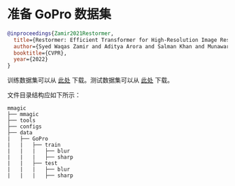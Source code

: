 # 准备 GoPro 数据集

<!-- [DATASET] -->

```bibtex
@inproceedings{Zamir2021Restormer,
  title={Restormer: Efficient Transformer for High-Resolution Image Restoration},
  author={Syed Waqas Zamir and Aditya Arora and Salman Khan and Munawar Hayat and Fahad Shahbaz Khan and Ming-Hsuan Yang},
  booktitle={CVPR},
  year={2022}
}
```

训练数据集可以从 [此处](https://drive.google.com/file/d/1zgALzrLCC_tcXKu_iHQTHukKUVT1aodI/) 下载。测试数据集可以从 [此处](https://drive.google.com/file/d/1k6DTSHu4saUgrGTYkkZXTptILyG9RRll/) 下载。

文件目录结构应如下所示：

```text
mmagic
├── mmagic
├── tools
├── configs
├── data
|   ├── GoPro
|   |   ├── train
|   |   |   ├── blur
|   |   |   ├── sharp
|   |   ├── test
|   |   |   ├── blur
|   |   |   ├── sharp
```
